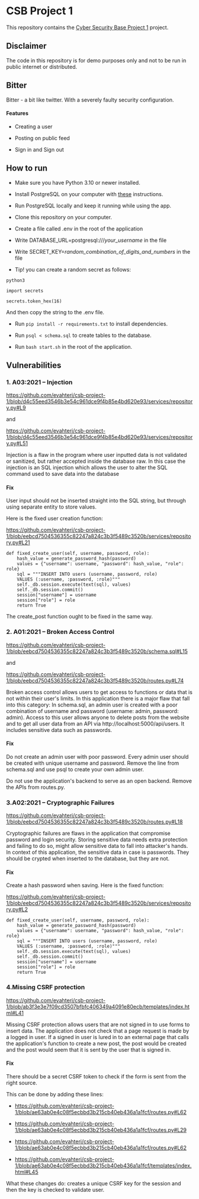 # CSB Project 1

This repository contains the [Cyber Security Base Project 1](https://cybersecuritybase.mooc.fi/module-3.1) project.

## Disclaimer

The code in this repository is for demo purposes only and not to be run in public internet or distributed.

## Bitter

Bitter - a bit like twitter. With a severely faulty security configuration.

#### Features

- Creating a user

- Posting on public feed

- Sign in and Sign out

## How to run

- Make sure you have Python 3.10 or newer installed.

- Install PostgreSQL on your computer with [these](https://github.com/hy-tsoha/local-pg) instructions.

- Run PostgreSQL locally and keep it running while using the app.

- Clone this repository on your computer.

- Create a file called .env in the root of the application

- Write DATABASE_URL=postgresql:///_your_username_ in the file

- Write SECRET_KEY=_random_combination_of_digits_and_numbers_ in the file

- Tip! you can create a random secret as follows:

``` python3 ```

``` import secrets ```

``` secrets.token_hex(16) ```

And then copy the string to the .env file.

- Run ``` pip install -r requirements.txt ``` to install dependencies.

- Run ``` psql < schema.sql ``` to create tables to the database.

- Run ``` bash start.sh ``` in the root of the application.

## Vulnerabilities

### 1. A03:2021 – Injection

https://github.com/evahteri/csb-project-1/blob/d4c55eed3546b3e54c961dce9f4b85e4bd620e93/services/repository.py#L9

and 

https://github.com/evahteri/csb-project-1/blob/d4c55eed3546b3e54c961dce9f4b85e4bd620e93/services/repository.py#L51

Injection is a flaw in the program where user inputted data is not validated or sanitized, but rather accepted inside the database raw. In this case the injection is an SQL injection which allows the user to alter the SQL command used to save data into the database

#### Fix

User input should not be inserted straight into the SQL string, but through using separate entity to store values.

Here is the fixed user creation function:

https://github.com/evahteri/csb-project-1/blob/eebcd7504536355c82247a824c3b3f5489c3520b/services/repository.py#L21

    def fixed_create_user(self, username, password, role):
        hash_value = generate_password_hash(password)
        values = {"username": username, "password": hash_value, "role": role}
        sql = """INSERT INTO users (username, password, role)
        VALUES (:username, :password, :role)"""
        self._db.session.execute(text(sql), values)
        self._db.session.commit()
        session["username"] = username
        session["role"] = role
        return True

The create_post function ought to be fixed in the same way.

### 2. A01:2021 – Broken Access Control

https://github.com/evahteri/csb-project-1/blob/eebcd7504536355c82247a824c3b3f5489c3520b/schema.sql#L15

and

https://github.com/evahteri/csb-project-1/blob/eebcd7504536355c82247a824c3b3f5489c3520b/routes.py#L74

Broken access control allows users to get access to functions or data that is not within their user's limits. In this application there is a major flaw that fall into this category: In schema.sql, an admin user is created with a poor combination of username and password (username: admin, password: admin). Access to this user allows anyone to delete posts from the website and to get all user data from an API via http://localhost:5000/api/users. It includes sensitive data such as passwords.

#### Fix 

Do not create an admin user with poor password. Every admin user should be created with unique username and password. Remove the line from schema.sql and use psql to create your own admin user.

Do not use the application's backend to serve as an open backend. Remove the APIs from routes.py.

### 3.A02:2021 – Cryptographic Failures

https://github.com/evahteri/csb-project-1/blob/eebcd7504536355c82247a824c3b3f5489c3520b/routes.py#L18

Cryptographic failures are flaws in the application that compromise password and login security. Storing sensitive data needs extra protection and failing to do so, might allow sensitive data to fall into attacker's hands. In context of this application, the sensitive data in case is passwords. They should be crypted when inserted to the database, but they are not.

#### Fix

Create a hash password when saving. Here is the fixed function:

https://github.com/evahteri/csb-project-1/blob/eebcd7504536355c82247a824c3b3f5489c3520b/services/repository.py#L2

    def fixed_create_user(self, username, password, role):
        hash_value = generate_password_hash(password)
        values = {"username": username, "password": hash_value, "role": role}
        sql = """INSERT INTO users (username, password, role)
        VALUES (:username, :password, :role)"""
        self._db.session.execute(text(sql), values)
        self._db.session.commit()
        session["username"] = username
        session["role"] = role
        return True


### 4.Missing CSRF protection

https://github.com/evahteri/csb-project-1/blob/ab3f3e3e7f09cd3507bfbfc406349a4091e80ecb/templates/index.html#L41

Missing CSRF protection allows users that are not signed in to use forms to insert data. The application does not check that a page request is made by a logged in user. If a signed in user is lured in to an external page that calls the application's function to create a new post, the post would be created and the post would seem that it is sent by the user that is signed in.

#### Fix

There should be a secret CSRF token to check if the form is sent from the right source.

This can be done by adding these lines:

- https://github.com/evahteri/csb-project-1/blob/ae63ab0e4c08f5ecbbd3b215cb40eb436a1a1fcf/routes.py#L62

- https://github.com/evahteri/csb-project-1/blob/ae63ab0e4c08f5ecbbd3b215cb40eb436a1a1fcf/routes.py#L29

- https://github.com/evahteri/csb-project-1/blob/ae63ab0e4c08f5ecbbd3b215cb40eb436a1a1fcf/routes.py#L62

- https://github.com/evahteri/csb-project-1/blob/ae63ab0e4c08f5ecbbd3b215cb40eb436a1a1fcf/templates/index.html#L45


What these changes do: creates a unique CSRF key for the session and then the key is checked to validate user.


